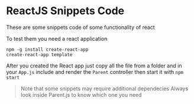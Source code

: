 # ReactJS Snippets Code
These are some snippets code of some functionality of react

To test them you need a react application

    npm -g install create-react-app
    create-react-app template

After you created the React app just copy all the file from a folder and in your `App.js` include and render the `Parent` controller then start it with `npm start`

>Note that some snippets may require additional dependecies
>Always look inside Parent.js to know which one you need